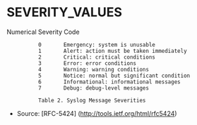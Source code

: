 SEVERITY_VALUES
===============
Numerical         Severity
             Code

              0       Emergency: system is unusable
              1       Alert: action must be taken immediately
              2       Critical: critical conditions
              3       Error: error conditions
              4       Warning: warning conditions
              5       Notice: normal but significant condition
              6       Informational: informational messages
              7       Debug: debug-level messages

              Table 2. Syslog Message Severities
* Source: [RFC-5424] (http://tools.ietf.org/html/rfc5424)
